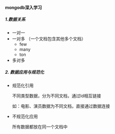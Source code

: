 #### mongodb深入学习

##### 1.数据关系

* 一对一
* 一对多 （一个文档包含其他多个文档）
  * few
  * many
  * ton
* 多对多

##### 2. 数据应用与规范化

* 规范化引用

  不同类型数据，分为不同文档，通过Id相互链接

  如：电影、演员数据为不同文档，直接通过数据连接

* 不规范化应用

  所有数据都放在同一个文档中

